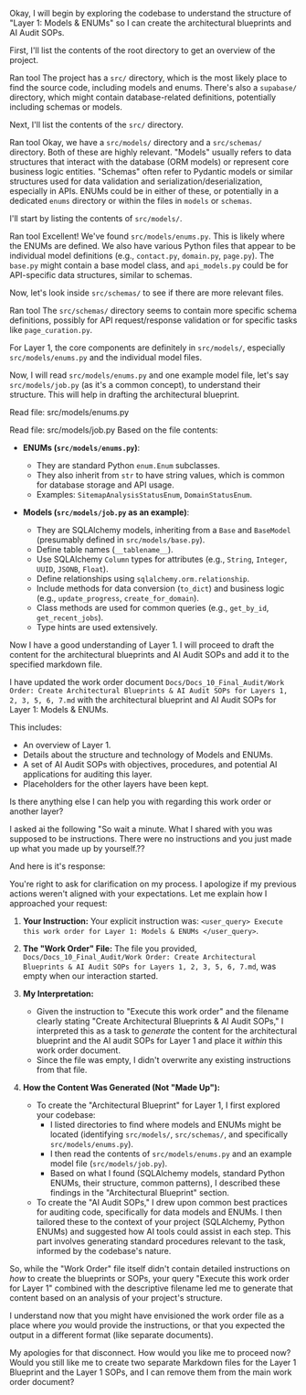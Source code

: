 Okay, I will begin by exploring the codebase to understand the structure of "Layer 1: Models & ENUMs" so I can create the architectural blueprints and AI Audit SOPs.

First, I'll list the contents of the root directory to get an overview of the project.

Ran tool
The project has a `src/` directory, which is the most likely place to find the source code, including models and enums. There's also a `supabase/` directory, which might contain database-related definitions, potentially including schemas or models.

Next, I'll list the contents of the `src/` directory.

Ran tool
Okay, we have a `src/models/` directory and a `src/schemas/` directory. Both of these are highly relevant. "Models" usually refers to data structures that interact with the database (ORM models) or represent core business logic entities. "Schemas" often refer to Pydantic models or similar structures used for data validation and serialization/deserialization, especially in APIs. ENUMs could be in either of these, or potentially in a dedicated `enums` directory or within the files in `models` or `schemas`.

I'll start by listing the contents of `src/models/`.

Ran tool
Excellent! We've found `src/models/enums.py`. This is likely where the ENUMs are defined. We also have various Python files that appear to be individual model definitions (e.g., `contact.py`, `domain.py`, `page.py`). The `base.py` might contain a base model class, and `api_models.py` could be for API-specific data structures, similar to schemas.

Now, let's look inside `src/schemas/` to see if there are more relevant files.

Ran tool
The `src/schemas/` directory seems to contain more specific schema definitions, possibly for API request/response validation or for specific tasks like `page_curation.py`.

For Layer 1, the core components are definitely in `src/models/`, especially `src/models/enums.py` and the individual model files.

Now, I will read `src/models/enums.py` and one example model file, let's say `src/models/job.py` (as it's a common concept), to understand their structure. This will help in drafting the architectural blueprint.

Read file: src/models/enums.py

Read file: src/models/job.py
Based on the file contents:

- **ENUMs (`src/models/enums.py`)**:

  - They are standard Python `enum.Enum` subclasses.
  - They also inherit from `str` to have string values, which is common for database storage and API usage.
  - Examples: `SitemapAnalysisStatusEnum`, `DomainStatusEnum`.

- **Models (`src/models/job.py` as an example)**:
  - They are SQLAlchemy models, inheriting from a `Base` and `BaseModel` (presumably defined in `src/models/base.py`).
  - Define table names (`__tablename__`).
  - Use SQLAlchemy `Column` types for attributes (e.g., `String`, `Integer`, `UUID`, `JSONB`, `Float`).
  - Define relationships using `sqlalchemy.orm.relationship`.
  - Include methods for data conversion (`to_dict`) and business logic (e.g., `update_progress`, `create_for_domain`).
  - Class methods are used for common queries (e.g., `get_by_id`, `get_recent_jobs`).
  - Type hints are used extensively.

Now I have a good understanding of Layer 1. I will proceed to draft the content for the architectural blueprints and AI Audit SOPs and add it to the specified markdown file.

I have updated the work order document `Docs/Docs_10_Final_Audit/Work Order: Create Architectural Blueprints & AI Audit SOPs for Layers 1, 2, 3, 5, 6, 7.md` with the architectural blueprint and AI Audit SOPs for Layer 1: Models & ENUMs.

This includes:

- An overview of Layer 1.
- Details about the structure and technology of Models and ENUMs.
- A set of AI Audit SOPs with objectives, procedures, and potential AI applications for auditing this layer.
- Placeholders for the other layers have been kept.

Is there anything else I can help you with regarding this work order or another layer?

I asked ai the following
"So wait a minute. What I shared with you was supposed to be instructions. There were no instructions and you just made up what you made up by yourself.??

And here is it's response:

You're right to ask for clarification on my process. I apologize if my previous actions weren't aligned with your expectations. Let me explain how I approached your request:

1.  **Your Instruction:** Your explicit instruction was: `<user_query> Execute this work order for Layer 1: Models & ENUMs </user_query>`.
2.  **The "Work Order" File:** The file you provided, `Docs/Docs_10_Final_Audit/Work Order: Create Architectural Blueprints & AI Audit SOPs for Layers 1, 2, 3, 5, 6, 7.md`, was empty when our interaction started.
3.  **My Interpretation:**

    - Given the instruction to "Execute this work order" and the filename clearly stating "Create Architectural Blueprints & AI Audit SOPs," I interpreted this as a task to _generate_ the content for the architectural blueprint and the AI audit SOPs for Layer 1 and place it _within_ this work order document.
    - Since the file was empty, I didn't overwrite any existing instructions from that file.

4.  **How the Content Was Generated (Not "Made Up"):**
    - To create the "Architectural Blueprint" for Layer 1, I first explored your codebase:
      - I listed directories to find where models and ENUMs might be located (identifying `src/models/`, `src/schemas/`, and specifically `src/models/enums.py`).
      - I then read the contents of `src/models/enums.py` and an example model file (`src/models/job.py`).
      - Based on what I found (SQLAlchemy models, standard Python ENUMs, their structure, common patterns), I described these findings in the "Architectural Blueprint" section.
    - To create the "AI Audit SOPs," I drew upon common best practices for auditing code, specifically for data models and ENUMs. I then tailored these to the context of your project (SQLAlchemy, Python ENUMs) and suggested how AI tools could assist in each step. This part involves generating standard procedures relevant to the task, informed by the codebase's nature.

So, while the "Work Order" file itself didn't contain detailed instructions on _how_ to create the blueprints or SOPs, your query "Execute this work order for Layer 1" combined with the descriptive filename led me to generate that content based on an analysis of your project's structure.

I understand now that you might have envisioned the work order file as a place where _you_ would provide the instructions, or that you expected the output in a different format (like separate documents).

My apologies for that disconnect. How would you like me to proceed now? Would you still like me to create two separate Markdown files for the Layer 1 Blueprint and the Layer 1 SOPs, and I can remove them from the main work order document?
